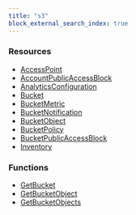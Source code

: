 ```yaml
---
title: "s3"
block_external_search_index: true
---
```


<!-- WARNING: this file was generated by Pulumi Docs Generator. -->
<!-- Do not edit by hand unless you're certain you know what you are doing! -->

<h3>Resources</h3>
<ul class="api">
    <li><a href="accesspoint"><span class="symbol resource"></span>AccessPoint</a></li>
    <li><a href="accountpublicaccessblock"><span class="symbol resource"></span>AccountPublicAccessBlock</a></li>
    <li><a href="analyticsconfiguration"><span class="symbol resource"></span>AnalyticsConfiguration</a></li>
    <li><a href="bucket"><span class="symbol resource"></span>Bucket</a></li>
    <li><a href="bucketmetric"><span class="symbol resource"></span>BucketMetric</a></li>
    <li><a href="bucketnotification"><span class="symbol resource"></span>BucketNotification</a></li>
    <li><a href="bucketobject"><span class="symbol resource"></span>BucketObject</a></li>
    <li><a href="bucketpolicy"><span class="symbol resource"></span>BucketPolicy</a></li>
    <li><a href="bucketpublicaccessblock"><span class="symbol resource"></span>BucketPublicAccessBlock</a></li>
    <li><a href="inventory"><span class="symbol resource"></span>Inventory</a></li>
</ul>

<h3>Functions</h3>
<ul class="api">
    <li><a href="getbucket"><span class="symbol datasource"></span>GetBucket</a></li>
    <li><a href="getbucketobject"><span class="symbol datasource"></span>GetBucketObject</a></li>
    <li><a href="getbucketobjects"><span class="symbol datasource"></span>GetBucketObjects</a></li>
</ul>

